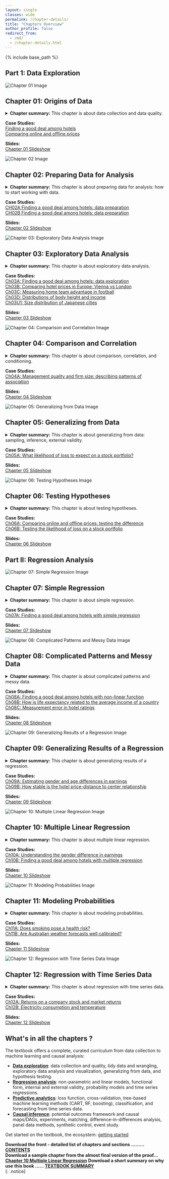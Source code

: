```yaml
---
layout: single
classes: wide
permalink: /chapter-details/
title: "Chapters Overview"
author_profile: false
redirect_from:
  - /md/
  - /chapter-details.html
---
```


{% include base_path %}

<div class="chapters">

## Part 1: Data Exploration


<div class="chapter-card" id="chapter-01">
  <img src="/images/chapter-images/ch01-fig.png" alt="Chapter 01 Image">
  <div class="chapter-summary">
    <h2 class="chapter-title">Chapter 01: Origins of Data</h2>
    <details>
<summary><strong>Chapter summary:</strong> This chapter is about data collection and data quality.</summary>
      <p>This chapter starts by introducing <strong>key concepts of data</strong>. It then describes the most important <strong>methods of data collection</strong> used in business, economics, and policy analysis, such as <strong>web scraping</strong>, <strong>using administrative sources</strong>, and <strong>conducting surveys</strong>. We introduce aspects of data quality, such as <strong>validity and reliability of variables</strong> and <strong>coverage of observations</strong>. We discuss how to assess and link data quality to how the data was collected. We devote a section to <strong>Big Data</strong> to understand what it is and how it may differ from more traditional data. This chapter also covers <strong>sampling</strong>, including <strong>random sampling</strong> and potential biases due to <strong>noncoverage</strong> and <strong>nonresponse</strong>, as well as <strong>ethical issues</strong> and some <strong>good practices in data collection</strong>.</p>
    </details>
    <p>
      <strong>Case Studies:</strong><br>
      <a href="https://gabors-data-analysis.com/casestudies/#ch01a-finding-a-good-deal-among-hotels-data-collection">Finding a good deal among hotels</a><br>
      <a href="https://gabors-data-analysis.com/casestudies/#ch01b-comparing-online-and-offline-prices-data-collection">Comparing online and offline prices</a>
    </p>
    <p>
      <strong>Slides:</strong><br>
      <a href="/images/slides-public/da-public-slides-ch01-v3-2023.pdf">Chapter 01 Slideshow</a>
    </p>
  </div>
</div>

<div class="chapter-card" id="chapter-02">
  <img src="/images/chapter-images/ch02-fig.png" alt="Chapter 02 Image">
  <div class="chapter-summary">
    <h2 class="chapter-title">Chapter 02: Preparing Data for Analysis</h2>
    <details>
      <summary><strong>Chapter summary:</strong> This chapter is about preparing data for analysis: how to start working with data.</summary>
      <p>First, we clarify some concepts: <strong>types of variables</strong>, <strong>types of observations</strong>, <strong>data tables</strong>, and <strong>datasets</strong>. We then turn to the concept of <strong>tidy data</strong>: data tables with the same kinds of observations. We discuss potential issues with observations and variables, and how to deal with those issues. We describe <strong>good practices for the process of data cleaning</strong> and discuss the additional <strong>challenges of working with Big Data</strong>.</p>
        </details>
    <p>
      <strong>Case Studies:</strong><br>
      <a href="https://gabors-data-analysis.com/casestudies/#ch02a-finding-a-good-deal-among-hotels-data-preparation">CH02A Finding a good deal among hotels: data preparation</a><br>
      <a href="https://gabors-data-analysis.com/casestudies/#ch02b-finding-a-good-deal-among-hotels-data-preparation">CH02B Finding a good deal among hotels: data preparation</a>
    </p>
    <p>
      <strong>Slides:</strong><br>
      <a href="/images/slides-public/da-public-slides-ch02-v3-2023.pdf">Chapter 02 Slideshow</a>
    </p>
  </div>
</div>

<div class="chapter-card" id="chapter-03">
  <img src="/images/chapter-images/ch03-fig.png" alt="Chapter 03: Exploratory Data Analysis Image">
  <div class="chapter-summary">
    <h2 class="chapter-title">Chapter 03: Exploratory Data Analysis</h2>
    <details>
      <summary><strong>Chapter summary:</strong> This chapter is about exploratory data analysis.</summary>      
      <p>The chapter starts with <strong>exploratory data analysis</strong> is important. It then discusses some basic concepts such as <strong>frequencies</strong>, <strong>probabilities</strong>, <strong>distributions</strong>, and <strong>extreme values</strong>. It includes guidelines for producing informative graphs and tables for presentation and describes the most important <strong>summary statistics</strong>. The chapter and its appendix also cover some of the most important <strong>theoretical distributions</strong> and their uses.  
</p>
    </details>
    <p>
      <strong>Case Studies:</strong><br>
      <a href="https://gabors-data-analysis.com/casestudies/#ch03a-finding-a-good-deal-among-hotels-data-exploration">Ch03A: Finding a good deal among hotels: data exploration</a><br>
      <a href="https://gabors-data-analysis.com/casestudies/#ch03b-comparing-hotel-prices-in-europe-vienna-vs-london">Ch03B: Comparing hotel prices in Europe: Vienna vs London</a><br>
      <a href="https://gabors-data-analysis.com/casestudies/#ch03c-measuring-home-team-advantage-in-football">Ch03C: Measuring home team advantage in football</a><br>
      <a href="https://gabors-data-analysis.com/casestudies/#ch03d-distributions-of-body-height-and-income">Ch03D: Distributions of body height and income</a><br>
      <a href="https://gabors-data-analysis.com/casestudies/#ch03u1-size-distribution-of-japanese-cities">Ch03U1: Size distribution of Japanese cities</a>
    </p>
    <p>
      <strong>Slides:</strong><br>
      <a href="/images/slides-public/da-public-slides-ch03-v3-2023.pdf">Chapter 03 Slideshow</a>
    </p>
  </div>
</div>

<div class="chapter-card" id="chapter-04">
  <img src="/images/chapter-images/ch04-fig.png" alt="Chapter 04: Comparison and Correlation Image">
  <div class="chapter-summary">
    <h2 class="chapter-title">Chapter 04: Comparison and Correlation</h2>
    <details>
      <summary><strong>Chapter summary:</strong> This chapter is about comparison, correlation, and conditioning.</summary>
      <p>Most methods of data analysis are based on comparing values of one variable, <strong>y</strong>, across observations with different values of another variable, <strong>x</strong>, or more such variables. This chapter instroduces simple methods of such comparison. We start by emphasizing that we need to define both <strong>y</strong> and <strong>x</strong> precisely for meaningful comparisons, and we need to measure them well. We introduce <strong>conditioning</strong>, and we discuss <strong>conditional comparisons</strong>, or further conditioning, which takes values of other variables into account as well. We discuss <strong>conditional probabilities</strong>, <strong>conditional distributions</strong>, and <strong>conditional means</strong>. We introduce the related concepts of <strong>dependence</strong>, <strong>mean-dependence</strong>, and we introduce <strong>covariance</strong> and <strong>correlation</strong>. Throughout the chapter, we discuss informative <strong>visualization</strong> of the various kinds of comparisons.
</p>
    </details>
    <p>
      <strong>Case Studies:</strong><br>
      <a href="https://gabors-data-analysis.com/casestudies/#ch04a-management-quality-and-firm-size-describing-patterns-of-association">Ch04A: Management quality and firm size: describing patterns of association</a>
    </p>
    <p>
      <strong>Slides:</strong><br>
      <a href="/images/slides-public/da-public-slides-ch04-v3-2023.pdf">Chapter 04 Slideshow</a>
    </p>
  </div>
</div>

<div class="chapter-card" id="chapter-05">
  <img src="/images/chapter-images/ch05-fig.png" alt="Chapter 05: Generalizing from Data Image">
  <div class="chapter-summary">
    <h2 class="chapter-title">Chapter 05: Generalizing from Data</h2>
    <details>
      <summary><strong>Chapter summary:</strong> This chapter is about generalizing from data: sampling, inference, external validity.</summary>
      <p>This chapter introduces the conceptual issues with generalizing results from our data to the general pattern we care about and methods of statistical inference.
We start by discussing the <strong>two steps of the process of generalization</strong>: generalizing from the data to the <strong>general pattern our data represents</strong>, such as a population, and assessing how the <strong>general pattern that is relevant for the situation we care about</strong> relates to the general pattern our data represents. The first task is <strong>statistical inference</strong>, the second is assessing <strong>external validity</strong>. We introduce the conceptual framework of <strong>repeated samples</strong> and <strong>estimation</strong>. We introduce <strong>the standard error</strong> and <strong>the confidence interval</strong> that quantify the uncertainty of this step of generalization. We introduce two methods to estimate the standard error, <strong>the bootstrap</strong> and <strong>the standard error formula</strong>. Discussing external validity, we acknowledge that there are no readily available methods to quantify the uncertainty of this step of generalization, but we discuss how we can think about it and how we may use the results of additional data analysis to assess it.
</p>
    </details>
    <p>
      <strong>Case Studies:</strong><br>
      <a href="https://gabors-data-analysis.com/casestudies/#ch05a-what-likelihood-of-loss-to-expect-on-a-stock-portfolio">Ch05A: What likelihood of loss to expect on a stock portfolio?</a>
    </p>
    <p>
      <strong>Slides:</strong><br>
      <a href="/images/slides-public/da-public-slides-ch05-v3-2023.pdf">Chapter 05 Slideshow</a>
    </p>
  </div>
</div>

<div class="chapter-card" id="chapter-06">
  <img src="/images/chapter-images/ch06-fig.png" alt="Chapter 06: Testing Hypotheses Image">
  <div class="chapter-summary">
    <h2 class="chapter-title">Chapter 06: Testing Hypotheses</h2>
    <details>
      <summary><strong>Chapter summary:</strong> This chapter is about testing hypotheses.</summary>
      <p>This chapter introduces the logic and practice of testing hypotheses.
We describe the <strong>steps of hypothesis testing</strong> and discuss two alternative ways to carry it out: one with the help of a <strong>test statistic</strong> and a <strong>critical value</strong>, and another one with the help of a <strong>p-value</strong>. We discuss how decision rules are derived from our desire to control the likelihood of making erroneous decisions (<strong>false positives</strong> and <strong>false negatives</strong>), and how <strong>significance levels</strong>, <strong>power</strong>, and <strong>p-values</strong> are related to the likelihood of those errors.  We focus on testing hypotheses about averages, but, as we show in one of our case studies, this focus is less restrictive than it may appear. The chapter covers <strong>one-sided versus two-sided alternatives</strong>, issues with <strong>testing multiple hypotheses</strong>, the perils of <strong>p-hacking</strong>, and some issues with testing on Big Data.  
</p>
    </details>
    <p>
      <strong>Case Studies:</strong><br>
      <a href="https://gabors-data-analysis.com/casestudies/#ch06a-comparing-online-and-offline-prices-testing-the-difference">Ch06A: Comparing online and offline prices: testing the difference</a><br>
      <a href="https://gabors-data-analysis.com/casestudies/#ch06b-testing-the-likelihood-of-loss-on-a-stock-portfolio">Ch06B: Testing the likelihood of loss on a stock portfolio</a>
    </p>
    <p>
      <strong>Slides:</strong><br>
      <a href="/images/slides-public/da-public-slides-ch06-v3-2023.pdf">Chapter 06 Slideshow</a>
    </p>
  </div>
</div>

## Part II: Regression Analysis

<div class="chapter-card" id="chapter-07">
  <img src="/images/chapter-images/ch07-fig.png" alt="Chapter 07: Simple Regression Image">
  <div class="chapter-summary">
    <h2 class="chapter-title">Chapter 07: Simple Regression</h2>
    <details>
      <summary><strong>Chapter summary:</strong> This chapter is about simple regression.</summary>
      <p>In this chapter, we introduce <strong>simple non-parametric regression</strong> and <strong>simple linear regression</strong>.
We discuss nonparametric regressions such as <strong>bin scatters</strong>, <strong>step functions</strong> and <strong>lowess</strong> regressions and their visualization. The larger part of the chapter discusses simple linear regression in detail. We introduce the <strong>regression equation</strong>, how its coefficients are <strong>estimated</strong> in actual data by the method of <strong>ordinary least squares (OLS)</strong>, and we emphasize how to <strong>interpret the coefficients</strong>. We introduce the concepts of <strong>predicted value</strong>, <strong>residual</strong>, and <strong>goodness of fit</strong>, and we discuss the relationship between regression and correlation. We end with a note on the relationship between causation and regression.</p>
    </details>
    <p>
      <strong>Case Studies:</strong><br>
      <a href="https://gabors-data-analysis.com/casestudies/#ch07a-finding-a-good-deal-among-hotels-with-simple-regression">Ch07A: Finding a good deal among hotels with simple regression</a>
    </p>
    <p>
      <strong>Slides:</strong><br>
      <a href="/images/slides-public/da-public-slides-ch07-v3-2023.pdf">Chapter 07 Slideshow</a>
    </p>
  </div>
</div>

<div class="chapter-card" id="chapter-08">
  <img src="/images/chapter-images/ch08-fig.png" alt="Chapter 08: Complicated Patterns and Messy Data Image">
  <div class="chapter-summary">
    <h2 class="chapter-title">Chapter 08: Complicated Patterns and Messy Data</h2>
    <details>
      <summary><strong>Chapter summary:</strong> This chapter is about complicated patterns and messy data.</summary>
      <p>The first part of this chapter covers how linear regression analysis can accommodate nonlinear patterns. We discuss transforming either or both the dependent variable and the explanatory variable, such as <strong>taking log</strong>; <strong>piecewise linear spline</strong>; and <strong>quadratic</strong> and <strong>higher-order polynomials</strong>. We discuss whether and when to apply each technique, we emphasize the <strong>correct interpretation of the coefficients</strong> of these regressions and how we may <strong>visualize</strong> their results.  
The second half of the chapter discusses potential issues with regression analysis with <strong>influential observations</strong> and <strong>measurement error in variables</strong>. The chapter closes by discussing whether and how to use <strong>weights in regression analysis</strong>.</p>
    </details>
    <p>
      <strong>Case Studies:</strong><br>
      <a href="https://gabors-data-analysis.com/casestudies/#ch08a-finding-a-good-deal-among-hotels-with-non-linear-function">Ch08A: Finding a good deal among hotels with non-linear function</a><br>
      <a href="https://gabors-data-analysis.com/casestudies/#ch08b-how-is-life-expectancy-related-to-the-average-income-of-a-country">Ch08B: How is life expectancy related to the average income of a country</a><br>
      <a href="https://gabors-data-analysis.com/casestudies/#ch08c-measurement-error-in-hotel-ratings">Ch08C: Measurement error in hotel ratings</a>
    </p>
    <p>
      <strong>Slides:</strong><br>
      <a href="/images/slides-public/da-public-slides-ch08-v3-2023.pdf">Chapter 08 Slideshow</a>
    </p>
  </div>
</div>

<div class="chapter-card" id="chapter-09">
  <img src="/images/chapter-images/ch09-fig.png" alt="Chapter 09: Generalizing Results of a Regression Image">
  <div class="chapter-summary">
    <h2 class="chapter-title">Chapter 09: Generalizing Results of a Regression</h2>
    <details>
      <summary><strong>Chapter summary:</strong> This chapter is about generalizing results of a regression.</summary>
      <p>This chapter discusses the methods of generalizing results of a linear regression from our data to the general pattern we care about.
We start by describing the two steps of generalization in the context of regression analysis: <strong>statistical inference</strong> and <strong>external validity</strong>. Then we turn to statistical inference: quantifying uncertainty brought about by generalizing to the general pattern represented by our data. We discuss how to <strong>estimate the standard errors and confidence intervals</strong> of the estimates of the regression coefficients, how to <strong>estimate prediction intervals</strong>, and how to <strong>test hypotheses about regression coefficients</strong>. We introduce <strong>ways to visualize</strong> the confidence interval and the prediction interval together with the regression line, and we introduce the standard way to <strong>present the results of regression analysis</strong> in tables.</p>
    </details>
    <p>
      <strong>Case Studies:</strong><br>
      <a href="https://gabors-data-analysis.com/casestudies/#ch09a-estimating-gender-and-age-differences-in-earnings">Ch09A: Estimating gender and age differences in earnings</a><br>
      <a href="https://gabors-data-analysis.com/casestudies/#ch09b-how-stable-is-the-hotel-price-distance-to-center-relationship">Ch09B: How stable is the hotel price-distance to center relationship</a>
    </p>
    <p>
      <strong>Slides:</strong><br>
      <a href="/images/slides-public/da-public-slides-ch09-v3-2023.pdf">Chapter 09 Slideshow</a>
    </p>
  </div>
</div>

<div class="chapter-card" id="chapter-10">
  <img src="/images/chapter-images/ch10-fig.png" alt="Chapter 10: Multiple Linear Regression Image">
  <div class="chapter-summary">
    <h2 class="chapter-title">Chapter 10: Multiple Linear Regression</h2>
    <details>
      <summary><strong>Chapter summary:</strong> This chapter is about multiple linear regression.</summary>
      <p>This chapter introduces <strong>multiple regression</strong>.
We start by discussing why and when we should estimate a multiple regression and how to interpret its coefficients. We then turn to how to construct and interpret <strong>confidence intervals of regression coefficients</strong> and <strong>test hypotheses about regression coefficients</strong>. We discuss the relationship between multiple regression and simple regression and derive the <strong>omitted variable bias</strong>. We explain that piecewise linear splines and polynomial regressions are technically multiple linear regressions without the same interpretation of the coefficients. We discuss how to include <strong>categorical explanatory variables</strong> as well as <strong>interactions</strong> that help uncover different slopes for groups. We include an informal discussion on how to decide what explanatory variables to include and in what functional form. Finally, we discuss why a typical multiple regression with cross-sectional observational data is not a <strong>ceteris paribus</strong> comparison, and that, as a result, it may get us closer to causal interpretation without fully uncovering it.</p>
    </details>
    <p>
      <strong>Case Studies:</strong><br>
      <a href="https://gabors-data-analysis.com/casestudies/#ch10a-understanding-the-gender-difference-in-earnings">Ch10A: Understanding the gender difference in earnings</a><br>
      <a href="https://gabors-data-analysis.com/casestudies/#ch10b-finding-a-good-deal-among-hotels-with-multiple-regression">Ch10B: Finding a good deal among hotels with multiple regression</a>
    </p>
    <p>
      <strong>Slides:</strong><br>
      <a href="/images/slides-public/da-public-slides-ch10-v3-2023.pdf">Chapter 10 Slideshow</a>
    </p>
  </div>
</div>

<div class="chapter-card" id="chapter-11">
  <img src="/images/chapter-images/ch11-fig.png" alt="Chapter 11: Modeling Probabilities Image">
  <div class="chapter-summary">
    <h2 class="chapter-title">Chapter 11: Modeling Probabilities</h2>
    <details>
      <summary><strong>Chapter summary:</strong> This chapter is about modeling probabilities.</summary>
      <p>This chapter introduces probability models that have a <strong>binary dependent variable</strong>.
It starts with the <strong>linear probability model</strong>, and we discuss the interpretation of its coefficients. Linear probability models are usually fine to uncover average associations, but they may be less good for prediction. The chapter introduces the two commonly used alternative models, <strong>the logit</strong> and <strong>the probit</strong>. Their coefficients are hard to interpret; we introduce <strong>marginal differences</strong> that are transformations of the coefficients and have interpretations similar to the coefficients of linear regressions. We argue that linear probability, logit, and probit models often produce very similar results in terms of the associations with explanatory variables, but they may lead to different predictions. We discuss and compare various measures of fit for probability models, such as the <strong>Brier-score</strong>, and we introduce the concept of <strong>calibration</strong>. We end by explaining how data analysts can analyze more complicated *y* variables, such as <strong>ordinal qualitative variables</strong> or <strong>duration variables</strong>, by turning them into binary ones and estimating probability models.</p>
    </details>
    <p>
      <strong>Case Studies:</strong><br>
      <a href="https://gabors-data-analysis.com/casestudies/#ch11a-does-smoking-pose-a-health-risk">Ch11A: Does smoking pose a health risk?</a><br>
      <a href="https://gabors-data-analysis.com/casestudies/#ch11b-are-australian-weather-forecasts-well-calibrated">Ch11B: Are Australian weather forecasts well calibrated?</a>
    </p>
    <p>
      <strong>Slides:</strong><br>
      <a href="/images/slides-public/da-public-slides-ch11-v3-2023.pdf">Chapter 11 Slideshow</a>
    </p>
  </div>
</div>

<div class="chapter-card" id="chapter-12">
  <img src="/images/chapter-images/ch12-fig.png" alt="Chapter 12: Regression with Time Series Data Image">
  <div class="chapter-summary">
    <h2 class="chapter-title">Chapter 12: Regression with Time Series Data</h2>
    <details>
      <summary><strong>Chapter summary:</strong> This chapter is about regression with time series data.</summary>
      <p>In this chapter we discuss the opportunities and challenges brought about by regression analysis of time series data and how to address those challenges.
The chapter starts by discussing features of time series variables, such as <strong>trends</strong>, <strong>seasonality</strong>, <strong>random walk</strong>, and <strong>serial correlation</strong>. We explain why those features make regression analysis challenging and what we can do about them. In particular, we discuss when it’s a good idea to transform the *y* and *x* variables into differences, or relative differences. We introduce two methods to get appropriate standard error estimates in time series regressions: <strong>the Newey–West standard error estimator</strong> and including the <strong>lagged *y* variable</strong> on the right-hand side. We also discuss how we can estimate delayed associations by adding <strong>lags of *x*</strong> to a time series regression, and how we can directly estimate <strong>cumulative, or long run, associations</strong> in such a regression.</p>
    </details>
    <p>
      <strong>Case Studies:</strong><br>
      <a href="https://gabors-data-analysis.com/casestudies/#ch12a-returns-on-a-company-stock-and-market-returns">Ch12A: Returns on a company stock and market returns</a><br>
      <a href="https://gabors-data-analysis.com/casestudies/#ch12b-electricity-consumption-and-temperature">Ch12B: Electricity consumption and temperature</a>
    </p>
    <p>
      <strong>Slides:</strong><br>
      <a href="/images/slides-public/da-public-slides-ch12-v3-2023.pdf">Chapter 12 Slideshow</a>
    </p>
  </div>
</div>





## What's in all the chapters ?
The textbook offers a complete, curated curriculum from data collection to machine learning and causal analysis:  
* **[Data exploration](/chapters/part-I/)**: data collection and quality, tidy data and wrangling, exploratory data analysis and visualization, generalizing from data, and hypothesis testing. 
* **[Regression analysis](/chapters/part-II/)**: non-parametric and linear models, functional form, internal and external validity, probability models and time series regressions. 
* **[Predictive analytics](/chapters/part-III/)**: loss function, cross-validation, tree-based machine learning methods (CART, RF, boosting), classification, and forecasting from time series data. 
* **[Causal inference](/chapters/part-IV/)**: potential outcomes framework and causal maps/DAGs, experiments, matching, difference-in-differences analysis, panel data methods, synthetic control, event study.  

Get started on the textbook, the ecosystem: [getting started](/getting-started)

**Download the front - detailed list of chapters and sections ......... [CONTENTS](/files/front_Bekes_Kezdi.pdf)**  
**Download a sample chapter from the almost final version of the proof... [Chapter 10 Multiple Linear Regression](/files/Ch10_Bekes_Kezdi_draft_2020nov.pdf)**
**Download a short summary on why use this book ...... [TEXTBOOK SUMMARY](/files/bekes-kezdi-data-analysis-summary.pdf)**  
{: .notice}


